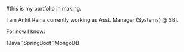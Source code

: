 #this is my portfolio in making. 

I am Ankit Raina currently working as Asst. Manager (Systems) @ SBI.

For now I know:

1Java
1SpringBoot
1MongoDB